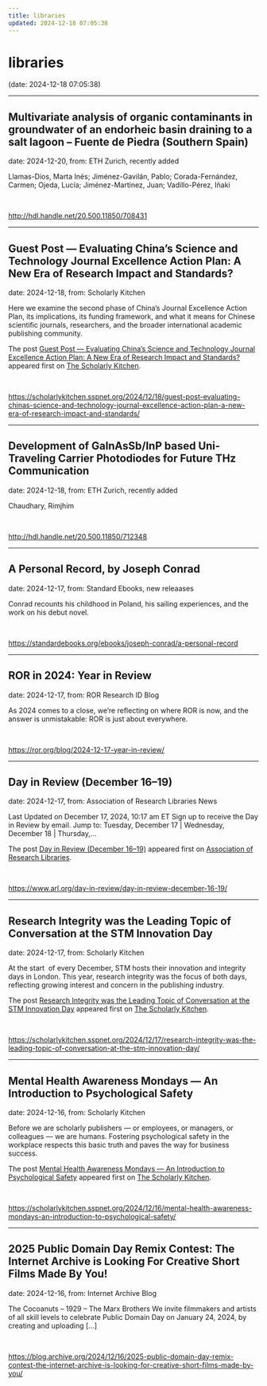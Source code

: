 ```yaml
---
title: libraries
updated: 2024-12-18 07:05:38
---
```


# libraries

(date: 2024-12-18 07:05:38)

---

## Multivariate analysis of organic contaminants in groundwater of an endorheic basin draining to a salt lagoon – Fuente de Piedra (Southern Spain)

date: 2024-12-20, from: ETH Zurich, recently added

Llamas-Dios, Marta Inés; Jiménez-Gavilán, Pablo; Corada-Fernández, Carmen; Ojeda, Lucía; Jiménez-Martínez, Juan; Vadillo-Pérez, Iñaki 

<br> 

<http://hdl.handle.net/20.500.11850/708431>

---

## Guest Post — Evaluating China’s Science and Technology Journal Excellence Action Plan: A New Era of Research Impact and Standards?

date: 2024-12-18, from: Scholarly Kitchen

<p>Here we examine the second phase of China’s Journal Excellence Action Plan, its implications, its funding framework, and what it means for Chinese scientific journals, researchers, and the broader international academic publishing community.</p>
<p>The post <a href="https://scholarlykitchen.sspnet.org/2024/12/18/guest-post-evaluating-chinas-science-and-technology-journal-excellence-action-plan-a-new-era-of-research-impact-and-standards/">Guest Post &#8212; Evaluating China’s Science and Technology Journal Excellence Action Plan: A New Era of Research Impact and Standards?</a> appeared first on <a href="https://scholarlykitchen.sspnet.org">The Scholarly Kitchen</a>.</p>
 

<br> 

<https://scholarlykitchen.sspnet.org/2024/12/18/guest-post-evaluating-chinas-science-and-technology-journal-excellence-action-plan-a-new-era-of-research-impact-and-standards/>

---

## Development of GaInAsSb/InP based Uni-Traveling Carrier Photodiodes for Future THz Communication

date: 2024-12-18, from: ETH Zurich, recently added

Chaudhary, Rimjhim 

<br> 

<http://hdl.handle.net/20.500.11850/712348>

---

## A Personal Record, by Joseph Conrad

date: 2024-12-17, from: Standard Ebooks, new releaases

Conrad recounts his childhood in Poland, his sailing experiences, and the work on his debut novel. 

<br> 

<https://standardebooks.org/ebooks/joseph-conrad/a-personal-record>

---

## ROR in 2024: Year in Review

date: 2024-12-17, from: ROR Research ID Blog

As 2024 comes to a close, we&rsquo;re reflecting on where ROR is now, and the answer is unmistakable: ROR is just about everywhere. 

<br> 

<https://ror.org/blog/2024-12-17-year-in-review/>

---

## Day in Review (December 16–19)

date: 2024-12-17, from: Association of Research Libraries News

<p>Last Updated on December 17, 2024, 10:17 am ET Sign up to receive the Day in Review by email. Jump to: Tuesday, December 17 &#124; Wednesday, December 18 &#124; Thursday,...</p>
<p>The post <a href="https://www.arl.org/day-in-review/day-in-review-december-16-19/">Day in Review (December 16–19)</a> appeared first on <a href="https://www.arl.org">Association of Research Libraries</a>.</p>
 

<br> 

<https://www.arl.org/day-in-review/day-in-review-december-16-19/>

---

## Research Integrity was the Leading Topic of Conversation at the STM Innovation Day

date: 2024-12-17, from: Scholarly Kitchen

<p>At the start  of every December, STM hosts their innovation and integrity days in London. This year, research integrity was the focus of both days, reflecting growing interest and concern in the publishing industry.</p>
<p>The post <a href="https://scholarlykitchen.sspnet.org/2024/12/17/research-integrity-was-the-leading-topic-of-conversation-at-the-stm-innovation-day/">Research Integrity was the Leading Topic of Conversation at the STM Innovation Day</a> appeared first on <a href="https://scholarlykitchen.sspnet.org">The Scholarly Kitchen</a>.</p>
 

<br> 

<https://scholarlykitchen.sspnet.org/2024/12/17/research-integrity-was-the-leading-topic-of-conversation-at-the-stm-innovation-day/>

---

## Mental Health Awareness Mondays — An Introduction to Psychological Safety

date: 2024-12-16, from: Scholarly Kitchen

<p>Before we are scholarly publishers — or employees, or managers, or colleagues — we are humans. Fostering psychological safety in the workplace respects this basic truth and paves the way for business success.</p>
<p>The post <a href="https://scholarlykitchen.sspnet.org/2024/12/16/mental-health-awareness-mondays-an-introduction-to-psychological-safety/">Mental Health Awareness Mondays — An Introduction to Psychological Safety</a> appeared first on <a href="https://scholarlykitchen.sspnet.org">The Scholarly Kitchen</a>.</p>
 

<br> 

<https://scholarlykitchen.sspnet.org/2024/12/16/mental-health-awareness-mondays-an-introduction-to-psychological-safety/>

---

## 2025 Public Domain Day Remix Contest: The Internet Archive is Looking For Creative Short Films Made By You!

date: 2024-12-16, from: Internet Archive Blog

The Cocoanuts &#8211; 1929 &#8211; The Marx Brothers We invite filmmakers and artists of all skill levels to celebrate Public Domain Day on January 24, 2024, by creating and uploading [&#8230;] 

<br> 

<https://blog.archive.org/2024/12/16/2025-public-domain-day-remix-contest-the-internet-archive-is-looking-for-creative-short-films-made-by-you/>

